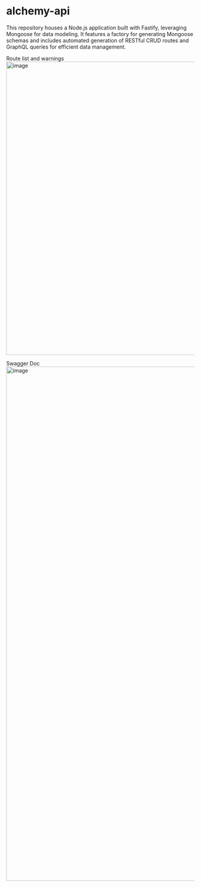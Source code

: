 # alchemy-api
This repository houses a Node.js application built with Fastify, leveraging Mongoose for data modeling. It features a factory for generating Mongoose schemas and includes automated generation of RESTful CRUD routes and GraphQL queries for efficient data management.


Route list and warnings
<img width="782" alt="image" src="https://github.com/user-attachments/assets/71af81ac-13ab-4bc4-993f-758161916c63" />



Swagger Doc
<img width="1371" alt="image" src="https://github.com/user-attachments/assets/faf0beb9-7ff6-4885-a85c-81a250f7d82d" />
